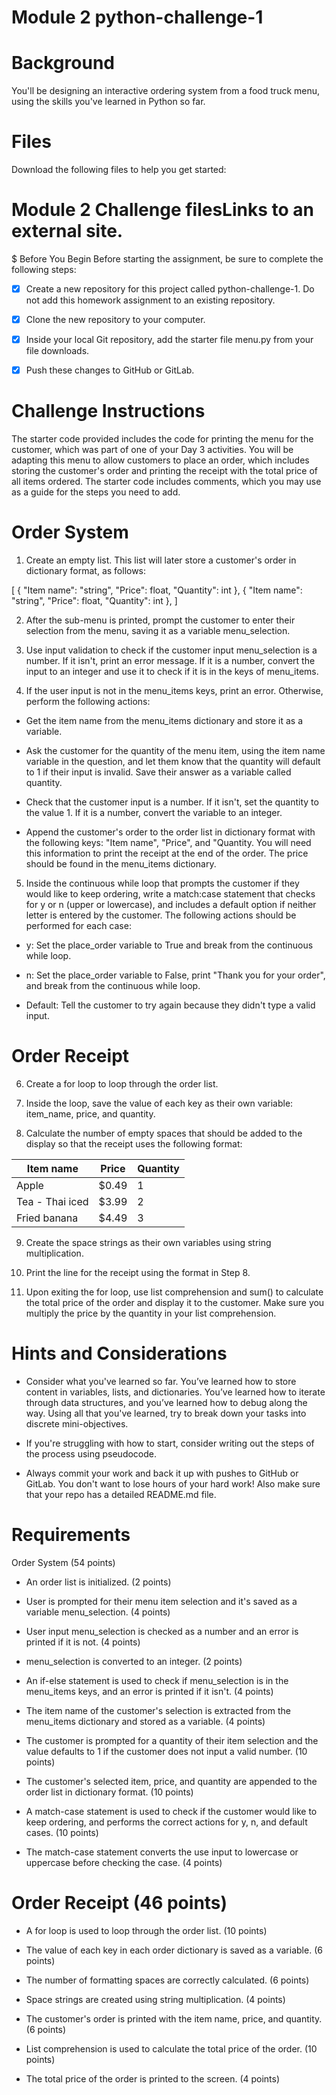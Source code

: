 # Module 2 python-challenge-1

# Background
You'll be designing an interactive ordering system from a food truck menu, using the skills you've learned in Python so far.

# Files
Download the following files to help you get started:

# Module 2 Challenge filesLinks to an external site.

$ Before You Begin
Before starting the assignment, be sure to complete the following steps:

- [X] Create a new repository for this project called python-challenge-1. Do not add this homework assignment to an existing repository.

- [X] Clone the new repository to your computer.

- [X] Inside your local Git repository, add the starter file menu.py from your file downloads.

- [X] Push these changes to GitHub or GitLab.

# Challenge Instructions
The starter code provided includes the code for printing the menu for the customer, which was part of one of your Day 3 activities. You will be adapting this menu to allow customers to place an order, which includes storing the customer's order and printing the receipt with the total price of all items ordered. The starter code includes comments, which you may use as a guide for the steps you need to add.

# Order System
1. Create an empty list. This list will later store a customer's order in dictionary format, as follows:

[
  {
    "Item name": "string",
    "Price": float,
    "Quantity": int
  },
  {
    "Item name": "string",
    "Price": float,
    "Quantity": int
  },
]

2. After the sub-menu is printed, prompt the customer to enter their selection from the menu, saving it as a variable menu_selection.

3. Use input validation to check if the customer input menu_selection is a number. If it isn't, print an error message. If it is a number, convert the input to an integer and use it to check if it is in the keys of menu_items.

4. If the user input is not in the menu_items keys, print an error. Otherwise, perform the following actions:

- Get the item name from the menu_items dictionary and store it as a variable.

- Ask the customer for the quantity of the menu item, using the item name variable in the question, and let them know that the quantity will default to 1 if their input is invalid. Save their answer as a variable called quantity.

- Check that the customer input is a number. If it isn't, set the quantity to the value 1. If it is a number, convert the variable to an integer.

 - Append the customer's order to the order list in dictionary format with the following keys: "Item name", "Price", and "Quantity. You will need this information to print the receipt at the end of the order. The price should be found in the menu_items dictionary.

5. Inside the continuous while loop that prompts the customer if they would like to keep ordering, write a match:case statement that checks for y or n (upper or lowercase), and includes a default option if neither letter is entered by the customer. The following actions should be performed for each case:

- y: Set the place_order variable to True and break from the continuous while loop.

- n: Set the place_order variable to False, print "Thank you for your order", and break from the continuous while loop.

- Default: Tell the customer to try again because they didn't type a valid input.

# Order Receipt
6. Create a for loop to loop through the order list.

7. Inside the loop, save the value of each key as their own variable: item_name, price, and quantity.

8. Calculate the number of empty spaces that should be added to the display so that the receipt uses the following format:

Item name                 | Price  | Quantity
--------------------------|--------|----------
Apple                     | $0.49  | 1
Tea - Thai iced           | $3.99  | 2
Fried banana              | $4.49  | 3

9. Create the space strings as their own variables using string multiplication.

10. Print the line for the receipt using the format in Step 8.

11. Upon exiting the for loop, use list comprehension and sum() to calculate the total price of the order and display it to the customer. Make sure you multiply the price by the quantity in your list comprehension.

# Hints and Considerations
- Consider what you've learned so far. You’ve learned how to store content in variables, lists, and dictionaries. You’ve learned how to iterate through data structures, and you’ve learned how to debug along the way. Using all that you've learned, try to break down your tasks into discrete mini-objectives.

- If you're struggling with how to start, consider writing out the steps of the process using pseudocode.

- Always commit your work and back it up with pushes to GitHub or GitLab. You don't want to lose hours of your hard work! Also make sure that your repo has a detailed README.md file.

# Requirements
Order System (54 points)
- An order list is initialized. (2 points)

- User is prompted for their menu item selection and it's saved as a variable menu_selection. (4 points)

- User input menu_selection is checked as a number and an error is printed if it is not. (4 points)
  
- menu_selection is converted to an integer. (2 points)
- An if-else statement is used to check if menu_selection is in the menu_items keys, and an error is printed if it isn't. (4 points)

- The item name of the customer's selection is extracted from the menu_items dictionary and stored as a variable. (4 points)

- The customer is prompted for a quantity of their item selection and the value defaults to 1 if the customer does not input a valid number. (10 points)

- The customer's selected item, price, and quantity are appended to the order list in dictionary format. (10 points)

 - A match-case statement is used to check if the customer would like to keep ordering, and performs the correct actions for y, n, and default cases. (10 points)

- The match-case statement converts the use input to lowercase or uppercase before checking the case. (4 points)

# Order Receipt (46 points)
- A for loop is used to loop through the order list. (10 points)

- The value of each key in each order dictionary is saved as a variable. (6 points)

- The number of formatting spaces are correctly calculated. (6 points)

- Space strings are created using string multiplication. (4 points)

- The customer's order is printed with the item name, price, and quantity. (6 points)

- List comprehension is used to calculate the total price of the order. (10 points)

- The total price of the order is printed to the screen. (4 points)

